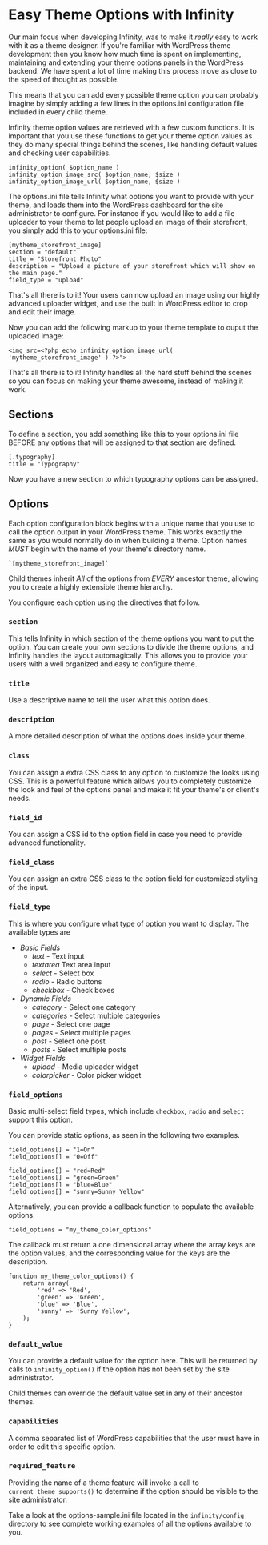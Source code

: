 # Easy Theme Options with Infinity

Our main focus when developing Infinity, was to make it *really* easy to work with
it as a theme designer. If you're familiar with WordPress theme development then you
know how much time is spent on implementing, maintaining and extending your theme
options panels in the WordPress backend. We have spent a lot of time making this
process move as close to the speed of thought as possible.

This means that you can add every possible theme option you can probably imagine by
simply adding a few lines in the options.ini configuration file included in every child theme.

Infinity theme option values are retrieved with a few custom functions. It is important that
you use these functions to get your theme option values as they do many special things behind
the scenes, like handling default values and checking user capabilities.

	infinity_option( $option_name )
	infinity_option_image_src( $option_name, $size )
	infinity_option_image_url( $option_name, $size )

The options.ini file tells Infinity what options you want to provide with your theme,
and loads them into the WordPress dashboard for the site administrator to configure.
For instance if you would like to add a file uploader to your theme to let people upload
an image of their storefront, you simply add this to your options.ini file:

	[mytheme_storefront_image]
	section = "default"
	title = "Storefront Photo"
	description = "Upload a picture of your storefront which will show on the main page."
	field_type = "upload"

That's all there is to it! Your users can now upload an image using our highly advanced uploader
widget, and use the built in WordPress editor to crop and edit their image.

Now you can add the following markup to your theme template to ouput
the uploaded image:

	<img src=<?php echo infinity_option_image_url( 'mytheme_storefront_image' ) ?>">

That's all there is to it! Infinity handles all the hard stuff behind the scenes so you
can focus on making your theme awesome, instead of making it work.

## Sections

To define a section, you add something like this to your options.ini file BEFORE any options that
will be assigned to that section are defined.

	[.typography]
	title = "Typography"

Now you have a new section to which typography options can be assigned.

## Options

Each option configuration block begins with a unique name that you use to call
the option output in your WordPress theme.
This works exactly the same as you would normally do in when building a theme.
Option names _MUST_ begin with the name of your theme's directory name.

	`[mytheme_storefront_image]`

Child themes inherit *All* of the options from *EVERY* ancestor theme, allowing you to
create a highly extensible theme hierarchy.

You configure each option using the directives that follow.

### `section`

This tells Infinity in which section of the theme options you want to put the option.
You can create your own sections to divide the theme options, and Infinity handles the
layout automagically. This allows you to provide your users with a well organized and easy
to configure theme.

### `title`

Use a descriptive name to tell the user what this option does.

### `description`

A more detailed description of what the options does inside your theme.

### `class`

You can assign a extra CSS class to any option to customize the looks using CSS.
This is a powerful feature which allows you to completely customize the look and feel of
the options panel and make it fit your theme's or client's needs.

### `field_id`

You can assign a CSS id to the option field in case you need to provide advanced functionality.

### `field_class`

You can assign an extra CSS class to the option field for customized styling of the input.

### `field_type`

This is where you configure what type of option you want to display. The available types are

* _Basic Fields_
	* _text_ - Text input
	* _textarea_ Text area input
	* _select_ - Select box
	* _radio_ - Radio buttons
	* _checkbox_ - Check boxes
* _Dynamic Fields_
	* _category_ - Select one category
	* _categories_ - Select multiple categories
	* _page_ - Select one page
	* _pages_ - Select multiple pages
	* _post_ - Select one post
	* _posts_ - Select multiple posts
* _Widget Fields_
	* _upload_ - Media uploader widget
	* _colorpicker_ - Color picker widget

### `field_options`

Basic multi-select field types, which include `checkbox`, `radio` and `select` support this option.

You can provide static options, as seen in the following two examples.

	field_options[] = "1=On"
	field_options[] = "0=Off"

	field_options[] = "red=Red"
	field_options[] = "green=Green"
	field_options[] = "blue=Blue"
	field_options[] = "sunny=Sunny Yellow"

Alternatively, you can provide a callback function to populate the available options.

	field_options = "my_theme_color_options"

The callback must return a one dimensional array where the array keys are the option values,
and the corresponding value for the keys are the description.

	function my_theme_color_options() {
		return array(
			'red' => 'Red',
			'green' => 'Green',
			'blue' => 'Blue',
			'sunny' => 'Sunny Yellow',
		);
	}

### `default_value`

You can provide a default value for the option here. This will be returned by calls to
`infinity_option()` if the option has not been set by the site administrator.

Child themes can override the default value set in any of their ancestor themes.

### `capabilities`

A comma separated list of WordPress capabilities that the user must have in order to edit
this specific option.

### `required_feature`

Providing the name of a theme feature will invoke a call to `current_theme_supports()`
to determine if the option should be visible to the site administrator.

Take a look at the options-sample.ini file located in the `infinity/config` directory
to see complete working examples of all the options available to you.